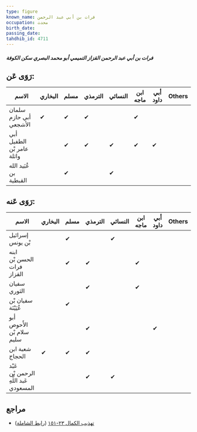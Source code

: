 ```yaml
---
type: figure
known_name: فرات بن أبي عبد الرحمن
occupation: محدث
birth_date:
passing_date:
tahdhib_id: 4711
---
```

##### فرات بن أبي عبد الرحمن القزاز التميمي أبو محمد البصري سكن الكوفة

## رَوَى عَن:
| الاسم                     | البخاري | مسلم | الترمذي | النسائي | ابن ماجه | أبي داود | Others |
| ------------------------- | ------- | ---- | ------- | ------- | -------- | -------- | ------ |
| سلمان أبي حازم الأشجعي    | ✔       | ✔    | ✔       |         | ✔        |          |        |
| أبي الطفيل عامر بْن واثلة |         | ✔    | ✔       | ✔       | ✔        | ✔        |        |
| عُبَيد الله بن القبطية    |         | ✔    |         | ✔       |          |          |        |
## رَوَى عَنه:
| الاسم                                  | البخاري | مسلم | الترمذي | النسائي | ابن ماجه | أبي داود | Others |
| -------------------------------------- | ------- | ---- | ------- | ------- | -------- | -------- | ------ |
| إسرائيل بْن يونس                       |         | ✔    |         | ✔       |          |          |        |
| ابنه الحسن بْن فرات القزاز             |         | ✔    | ✔       |         | ✔        |          |        |
| سفيان الثوري                           |         |      | ✔       |         | ✔        |          |        |
| سفيان بْن عُيَيْنَة                    |         | ✔    |         |         |          |          |        |
| أبو الأَحوص سلام بْن سليم              |         |      | ✔       |         |          | ✔        |        |
| شعبة ابن الحجاج                        | ✔       | ✔    | ✔       |         |          |          |        |
| عَبْد الرحمن بْن عَبد اللَّهِ المسعودي |         |      | ✔       | ✔       |          |          |        |
## مراجع
- [تهذيب الكمال ٢٣-١٥١](obsidian://open?vault=Tahdhib-al-Kamal&file=Figures/٤٧١١-فرات%20بن%20أبي%20عبد%20الرحمن%20القزاز%20التميمي%20أبو%20محمد%20البصري%20سكن%20الكوفة) ([رابط الشاملة](https://shamela.ws/book/3722/12038))